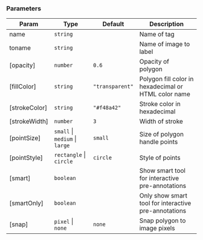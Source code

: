 ### Parameters

| Param | Type | Default | Description |
| --- | --- | --- | --- |
| name | <code>string</code> |  | Name of tag |
| toname | <code>string</code> |  | Name of image to label |
| [opacity] | <code>number</code> | <code>0.6</code> | Opacity of polygon |
| [fillColor] | <code>string</code> | <code>&quot;transparent&quot;</code> | Polygon fill color in hexadecimal or HTML color name |
| [strokeColor] | <code>string</code> | <code>&quot;#f48a42&quot;</code> | Stroke color in hexadecimal |
| [strokeWidth] | <code>number</code> | <code>3</code> | Width of stroke |
| [pointSize] | <code>small</code> \| <code>medium</code> \| <code>large</code> | <code>small</code> | Size of polygon handle points |
| [pointStyle] | <code>rectangle</code> \| <code>circle</code> | <code>circle</code> | Style of points |
| [smart] | <code>boolean</code> |  | Show smart tool for interactive pre-annotations |
| [smartOnly] | <code>boolean</code> |  | Only show smart tool for interactive pre-annotations |
| [snap] | <code>pixel</code> \| <code>none</code> | <code>none</code> | Snap polygon to image pixels |

